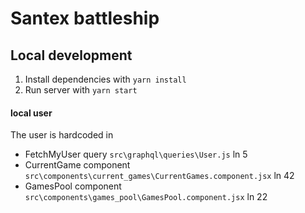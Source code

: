 # Santex battleship

## Local development

1. Install dependencies with `yarn install`
2. Run server with `yarn start`

#### local user
The user is hardcoded in 
- FetchMyUser query `src\graphql\queries\User.js` ln 5
- CurrentGame component `src\components\current_games\CurrentGames.component.jsx` ln 42
- GamesPool component `src\components\games_pool\GamesPool.component.jsx` ln 22
